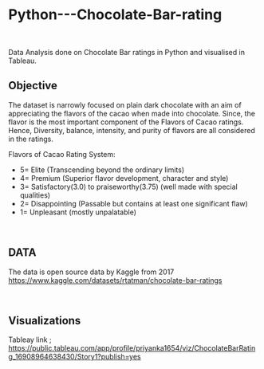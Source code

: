 # Python---Chocolate-Bar-rating
<br>

Data Analysis done on Chocolate Bar ratings in Python and visualised in Tableau. 
<br>

## Objective
The dataset is narrowly focused on plain dark chocolate with an aim of appreciating the flavors of the cacao when made into chocolate. Since, the flavor is the most important component of the Flavors of Cacao ratings. Hence, Diversity, balance, intensity, and purity of flavors are all considered in the ratings.

Flavors of Cacao Rating System:

- 5= Elite (Transcending beyond the ordinary limits)
- 4= Premium (Superior flavor development, character and style)
- 3= Satisfactory(3.0) to praiseworthy(3.75) (well made with special qualities)
- 2= Disappointing (Passable but contains at least one significant flaw)
- 1= Unpleasant (mostly unpalatable)

<br>

## DATA

The data is open source data by Kaggle from 2017 https://www.kaggle.com/datasets/rtatman/chocolate-bar-ratings

<br>

## Visualizations

Tableay link ; https://public.tableau.com/app/profile/priyanka1654/viz/ChocolateBarRating_16908964638430/Story1?publish=yes
